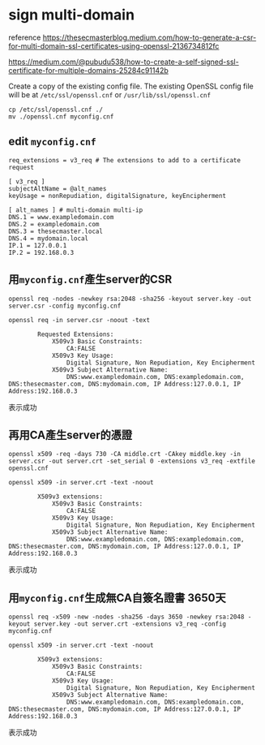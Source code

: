 # sign multi-domain 

reference https://thesecmasterblog.medium.com/how-to-generate-a-csr-for-multi-domain-ssl-certificates-using-openssl-2136734812fc

https://medium.com/@pubudu538/how-to-create-a-self-signed-ssl-certificate-for-multiple-domains-25284c91142b

Create a copy of the existing config file. The existing OpenSSL config file will be at ```/etc/ssl/openssl.cnf``` or ```/usr/lib/ssl/openssl.cnf```



```
cp /etc/ssl/openssl.cnf ./
mv ./openssl.cnf myconfig.cnf
```



## edit ```myconfig.cnf```

```
req_extensions = v3_req # The extensions to add to a certificate request
```
```
[ v3_req ]
subjectAltName = @alt_names 
keyUsage = nonRepudiation, digitalSignature, keyEncipherment
```
```
[ alt_names ] # multi-domain multi-ip
DNS.1 = www.exampledomain.com
DNS.2 = exampledomain.com
DNS.3 = thesecmaster.local
DNS.4 = mydomain.local
IP.1 = 127.0.0.1
IP.2 = 192.168.0.3
```


## 用```myconfig.cnf```產生server的CSR
```
openssl req -nodes -newkey rsa:2048 -sha256 -keyout server.key -out server.csr -config myconfig.cnf
```

```
openssl req -in server.csr -noout -text
```
```
        Requested Extensions:
            X509v3 Basic Constraints: 
                CA:FALSE
            X509v3 Key Usage: 
                Digital Signature, Non Repudiation, Key Encipherment
            X509v3 Subject Alternative Name: 
                DNS:www.exampledomain.com, DNS:exampledomain.com, DNS:thesecmaster.com, DNS:mydomain.com, IP Address:127.0.0.1, IP Address:192.168.0.3
```
表示成功



## 再用CA產生server的憑證
```
openssl x509 -req -days 730 -CA middle.crt -CAkey middle.key -in server.csr -out server.crt -set_serial 0 -extensions v3_req -extfile openssl.cnf
```
```
openssl x509 -in server.crt -text -noout
```
```
        X509v3 extensions:
            X509v3 Basic Constraints: 
                CA:FALSE
            X509v3 Key Usage: 
                Digital Signature, Non Repudiation, Key Encipherment
            X509v3 Subject Alternative Name: 
                DNS:www.exampledomain.com, DNS:exampledomain.com, DNS:thesecmaster.com, DNS:mydomain.com, IP Address:127.0.0.1, IP Address:192.168.0.3
```
表示成功





## 用```myconfig.cnf```生成無CA自簽名證書 3650天
```
openssl req -x509 -new -nodes -sha256 -days 3650 -newkey rsa:2048 -keyout server.key -out server.crt -extensions v3_req -config myconfig.cnf
```
```
openssl x509 -in server.crt -text -noout
```
```
        X509v3 extensions:
            X509v3 Basic Constraints: 
                CA:FALSE
            X509v3 Key Usage: 
                Digital Signature, Non Repudiation, Key Encipherment
            X509v3 Subject Alternative Name: 
                DNS:www.exampledomain.com, DNS:exampledomain.com, DNS:thesecmaster.com, DNS:mydomain.com, IP Address:127.0.0.1, IP Address:192.168.0.3
```
表示成功